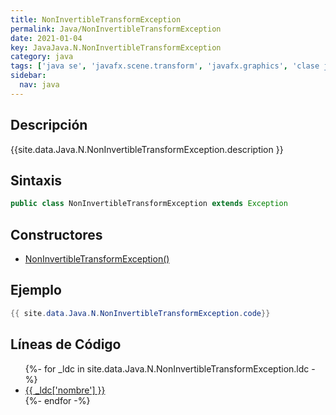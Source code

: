 ```yaml
---
title: NonInvertibleTransformException
permalink: Java/NonInvertibleTransformException
date: 2021-01-04
key: JavaJava.N.NonInvertibleTransformException
category: java
tags: ['java se', 'javafx.scene.transform', 'javafx.graphics', 'clase java', 'JavaFX 8.0']
sidebar: 
  nav: java
---
```


## Descripción
{{site.data.Java.N.NonInvertibleTransformException.description }}

## Sintaxis
~~~java
public class NonInvertibleTransformException extends Exception
~~~

## Constructores
* [NonInvertibleTransformException()](/Java/NonInvertibleTransformException/NonInvertibleTransformException/)

## Ejemplo
~~~java
{{ site.data.Java.N.NonInvertibleTransformException.code}}
~~~

## Líneas de Código
<ul>
{%- for _ldc in site.data.Java.N.NonInvertibleTransformException.ldc -%}
   <li>
       <a href="{{_ldc['url'] }}">{{ _ldc['nombre'] }}</a>
   </li>
{%- endfor -%}
</ul>
